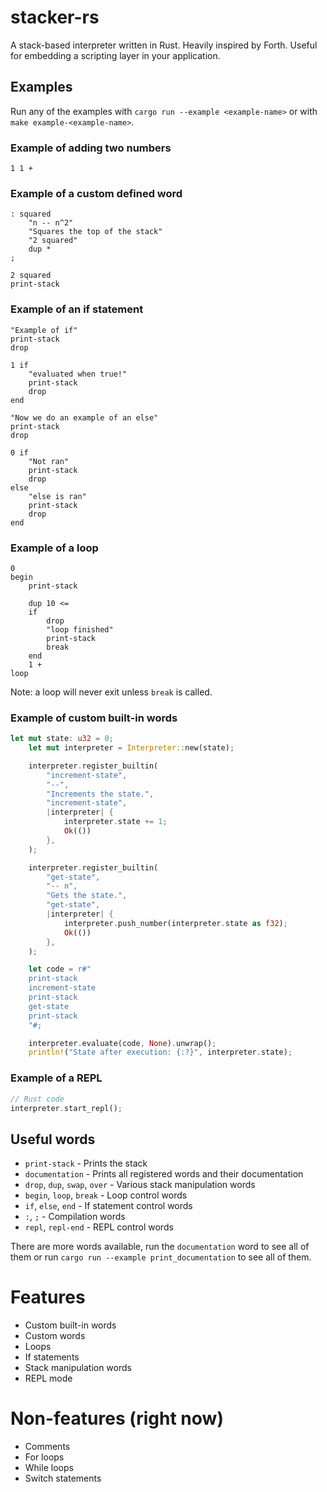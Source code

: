 # stacker-rs

A stack-based interpreter written in Rust.
Heavily inspired by Forth.
Useful for embedding a scripting layer in your application.

## Examples
Run any of the examples with `cargo run --example <example-name>` or with `make example-<example-name>`.

### Example of adding two numbers
```
1 1 +
```

### Example of a custom defined word 
```
: squared
    "n -- n^2"
    "Squares the top of the stack"
    "2 squared"
    dup *
;

2 squared
print-stack
```

### Example of an if statement
```
"Example of if"
print-stack
drop

1 if 
    "evaluated when true!"
    print-stack
    drop
end

"Now we do an example of an else"
print-stack
drop

0 if 
    "Not ran"
    print-stack
    drop
else
    "else is ran"
    print-stack
    drop
end
```

### Example of a loop
```
0
begin
    print-stack

    dup 10 <=
    if
        drop
        "loop finished"
        print-stack
        break
    end
    1 + 
loop
```

Note: a loop will never exit unless `break` is called.

### Example of custom built-in words
```rust
let mut state: u32 = 0;
    let mut interpreter = Interpreter::new(state);

    interpreter.register_builtin(
        "increment-state",
        "--",
        "Increments the state.",
        "increment-state",
        |interpreter| {
            interpreter.state += 1;
            Ok(())
        },
    );

    interpreter.register_builtin(
        "get-state",
        "-- n",
        "Gets the state.",
        "get-state",
        |interpreter| {
            interpreter.push_number(interpreter.state as f32);
            Ok(())
        },
    );

    let code = r#"
    print-stack
    increment-state
    print-stack
    get-state
    print-stack
    "#;

    interpreter.evaluate(code, None).unwrap();
    println!("State after execution: {:?}", interpreter.state);
```

### Example of a REPL
```rust
// Rust code
interpreter.start_repl();
```

## Useful words

- `print-stack` - Prints the stack
- `documentation` - Prints all registered words and their documentation
- `drop`, `dup`, `swap`, `over` - Various stack manipulation words
- `begin`, `loop`, `break` - Loop control words
- `if`, `else`, `end` - If statement control words
- `:`, `;` - Compilation words
- `repl`, `repl-end` - REPL control words

There are more words available, run the `documentation` word to see all of them or run `cargo run --example print_documentation` to see all of them.


# Features 
- Custom built-in words
- Custom words
- Loops
- If statements
- Stack manipulation words
- REPL mode

# Non-features (right now)
- Comments
- For loops
- While loops
- Switch statements
